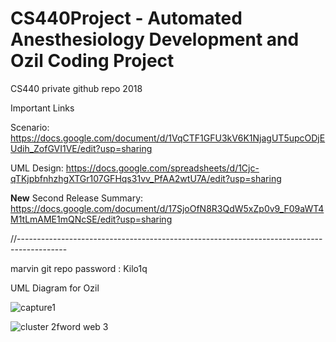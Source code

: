 # CS440Project - Automated Anesthesiology Development and Ozil Coding Project
CS440 private github repo 2018

Important Links

Scenario: https://docs.google.com/document/d/1VqCTF1GFU3kV6K1NjagUT5upcODjEUdih_ZofGVI1VE/edit?usp=sharing

UML Design: https://docs.google.com/spreadsheets/d/1Cjc-qTKjpbfnhzhgXTGr107GFHqs31vv_PfAA2wtU7A/edit?usp=sharing


****New****
Second Release Summary: https://docs.google.com/document/d/17SjoOfN8R3QdW5xZp0v9_F09aWT4M1tLmAME1mQNcSE/edit?usp=sharing



//------------------------------------------------------------------------------------------

marvin git repo password : Kilo1q

UML Diagram for Ozil 

![capture1](https://user-images.githubusercontent.com/16420802/46299780-bd1e8f00-c567-11e8-8a38-8c498b956f51.JPG)




![cluster 2fword web 3](https://user-images.githubusercontent.com/16420802/46243268-fbfdea80-c397-11e8-9e93-b5fa4d3bd7b6.png)





